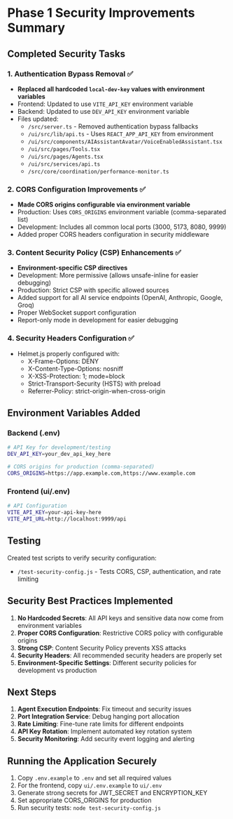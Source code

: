 # Phase 1 Security Improvements Summary

## Completed Security Tasks

### 1. Authentication Bypass Removal ✅
- **Replaced all hardcoded `local-dev-key` values with environment variables**
- Frontend: Updated to use `VITE_API_KEY` environment variable
- Backend: Updated to use `DEV_API_KEY` environment variable
- Files updated:
  - `/src/server.ts` - Removed authentication bypass fallbacks
  - `/ui/src/lib/api.ts` - Uses `REACT_APP_API_KEY` from environment
  - `/ui/src/components/AIAssistantAvatar/VoiceEnabledAssistant.tsx`
  - `/ui/src/pages/Tools.tsx`
  - `/ui/src/pages/Agents.tsx`
  - `/ui/src/services/api.ts`
  - `/src/core/coordination/performance-monitor.ts`

### 2. CORS Configuration Improvements ✅
- **Made CORS origins configurable via environment variable**
- Production: Uses `CORS_ORIGINS` environment variable (comma-separated list)
- Development: Includes all common local ports (3000, 5173, 8080, 9999)
- Added proper CORS headers configuration in security middleware

### 3. Content Security Policy (CSP) Enhancements ✅
- **Environment-specific CSP directives**
- Development: More permissive (allows unsafe-inline for easier debugging)
- Production: Strict CSP with specific allowed sources
- Added support for all AI service endpoints (OpenAI, Anthropic, Google, Groq)
- Proper WebSocket support configuration
- Report-only mode in development for easier debugging

### 4. Security Headers Configuration ✅
- Helmet.js properly configured with:
  - X-Frame-Options: DENY
  - X-Content-Type-Options: nosniff
  - X-XSS-Protection: 1; mode=block
  - Strict-Transport-Security (HSTS) with preload
  - Referrer-Policy: strict-origin-when-cross-origin

## Environment Variables Added

### Backend (.env)
```bash
# API Key for development/testing
DEV_API_KEY=your_dev_api_key_here

# CORS origins for production (comma-separated)
CORS_ORIGINS=https://app.example.com,https://www.example.com
```

### Frontend (ui/.env)
```bash
# API Configuration
VITE_API_KEY=your-api-key-here
VITE_API_URL=http://localhost:9999/api
```

## Testing

Created test scripts to verify security configuration:
- `/test-security-config.js` - Tests CORS, CSP, authentication, and rate limiting

## Security Best Practices Implemented

1. **No Hardcoded Secrets**: All API keys and sensitive data now come from environment variables
2. **Proper CORS Configuration**: Restrictive CORS policy with configurable origins
3. **Strong CSP**: Content Security Policy prevents XSS attacks
4. **Security Headers**: All recommended security headers are properly set
5. **Environment-Specific Settings**: Different security policies for development vs production

## Next Steps

1. **Agent Execution Endpoints**: Fix timeout and security issues
2. **Port Integration Service**: Debug hanging port allocation
3. **Rate Limiting**: Fine-tune rate limits for different endpoints
4. **API Key Rotation**: Implement automated key rotation system
5. **Security Monitoring**: Add security event logging and alerting

## Running the Application Securely

1. Copy `.env.example` to `.env` and set all required values
2. For the frontend, copy `ui/.env.example` to `ui/.env`
3. Generate strong secrets for JWT_SECRET and ENCRYPTION_KEY
4. Set appropriate CORS_ORIGINS for production
5. Run security tests: `node test-security-config.js`